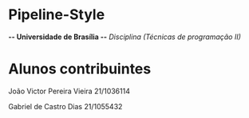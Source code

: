 # Pipeline-Style


**-- Universidade de Brasília --** 
*Disciplina (Técnicas de programação II)*

# Alunos contribuintes

João Victor Pereira Vieira 21/1036114

Gabriel de Castro Dias 21/1055432

